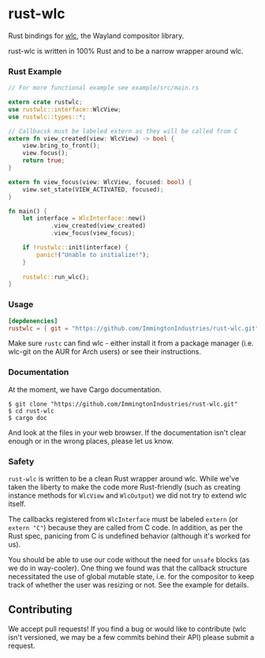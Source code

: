 # rust-wlc
Rust bindings for [wlc](https://github.com/Cloudef/wlc), the Wayland compositor library.

rust-wlc is written in 100% Rust and  to be a narrow wrapper around wlc. 

### Rust Example

```rust
// For more functional example see example/src/main.rs

extern crate rustwlc;
use rustwlc::interface::WlcView;
use rustwlc::types::*;

// Callbacsk must be labeled extern as they will be called from C
extern fn view_created(view: WlcView) -> bool {
    view.bring_to_front();
    view.focus();
    return true;
}

extern fn view_focus(view: WlcView, focused: bool) {
    view.set_state(VIEW_ACTIVATED, focused);
}

fn main() {
    let interface = WlcInterface::new()
            .view_created(view_created)
            .view_focus(view_focus);

    if !rustwlc::init(interface) {
        panic!("Unable to initialize!");
    }
    
    rustwlc::run_wlc();
}
```

### Usage
```toml
[depdenencies]
rustwlc = { git = "https://github.com/ImmingtonIndustries/rust-wlc.git" }
```
Make sure `rustc` can find wlc - either install it from a package manager (i.e. wlc-git on the AUR for Arch users) or see their instructions.

### Documentation
At the moment, we have Cargo documentation. 
```shell
$ git clone "https://github.com/ImmingtonIndustries/rust-wlc.git"
$ cd rust-wlc
$ cargo doc
```
And look at the files in your web browser. If the documentation isn't clear enough or in the wrong places, please let us know.

### Safety
`rust-wlc` is written to be a clean Rust wrapper around wlc. While we've taken the liberty to make the code more Rust-friendly (such as creating instance methods for `WlcView` and `WlcOutput`) we did not try to extend wlc itself. 

The callbacks registered from `WlcInterface` must be labeled `extern` (or `extern "C"`) because they are called from C code. In addition, as per the Rust spec, panicing from C is undefined behavior (although it's worked for us).

You should be able to use our code without the need for `unsafe` blocks (as we do in way-cooler). One thing we found was that the callback structure necessitated the use of global mutable state, i.e. for the compositor to keep track of whether the user was resizing or not. See the example for details.

## Contributing
We accept pull requests! If you find a bug or would like to contribute (wlc isn't versioned, we may be a few commits behind their API) please submit a request.

